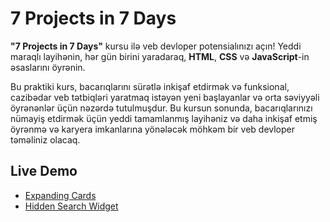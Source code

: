 # 7 Projects in 7 Days

**"7 Projects in 7 Days"** kursu ilə veb devloper potensialınızı açın! Yeddi maraqlı layihənin, hər gün birini yaradaraq, **HTML**, **CSS** və **JavaScript**-in əsaslarını öyrənin. 

Bu praktiki kurs, bacarıqlarını sürətlə inkişaf etdirmək və funksional, cazibədar veb tətbiqləri yaratmaq istəyən yeni başlayanlar və orta səviyyəli öyrənənlər üçün nəzərdə tutulmuşdur. Bu kursun sonunda, bacarıqlarınızı nümayiş etdirmək üçün yeddi tamamlanmış layihəniz və daha inkişaf etmiş öyrənmə və karyera imkanlarına yönələcək möhkəm bir veb devloper təməliniz olacaq.

## Live Demo

 - [Expanding Cards](https://expandingcardswebproject.netlify.app/)
 - [Hidden Search Widget](https://hiddensearchminiproject.netlify.app/)
